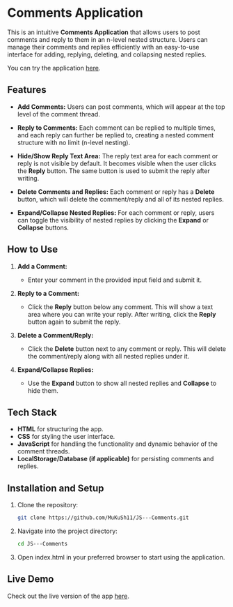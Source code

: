 # Comments Application

This is an intuitive **Comments Application** that allows users to post comments and reply to them in an n-level nested structure. Users can manage their comments and replies efficiently with an easy-to-use interface for adding, replying, deleting, and collapsing nested replies.

You can try the application [here](https://mukush11.github.io/JS---Comments/).

## Features

- **Add Comments:** Users can post comments, which will appear at the top level of the comment thread.
  
- **Reply to Comments:** Each comment can be replied to multiple times, and each reply can further be replied to, creating a nested comment structure with no limit (n-level nesting).

- **Hide/Show Reply Text Area:** The reply text area for each comment or reply is not visible by default. It becomes visible when the user clicks the **Reply** button. The same button is used to submit the reply after writing.

- **Delete Comments and Replies:** Each comment or reply has a **Delete** button, which will delete the comment/reply and all of its nested replies.

- **Expand/Collapse Nested Replies:** For each comment or reply, users can toggle the visibility of nested replies by clicking the **Expand** or **Collapse** buttons.

## How to Use

1. **Add a Comment:**
   - Enter your comment in the provided input field and submit it.
   
2. **Reply to a Comment:**
   - Click the **Reply** button below any comment. This will show a text area where you can write your reply. After writing, click the **Reply** button again to submit the reply.

3. **Delete a Comment/Reply:**
   - Click the **Delete** button next to any comment or reply. This will delete the comment/reply along with all nested replies under it.

4. **Expand/Collapse Replies:**
   - Use the **Expand** button to show all nested replies and **Collapse** to hide them.

## Tech Stack

- **HTML** for structuring the app.
- **CSS** for styling the user interface.
- **JavaScript** for handling the functionality and dynamic behavior of the comment threads.
- **LocalStorage/Database (if applicable)** for persisting comments and replies.

## Installation and Setup

1. Clone the repository:

   ```bash
   git clone https://github.com/MuKuSh11/JS---Comments.git

2. Navigate into the project directory:

    ```bash
    cd JS---Comments

3. Open index.html in your preferred browser to start using the application.

## Live Demo

Check out the live version of the app [here](https://mukush11.github.io/JS---Comments/).